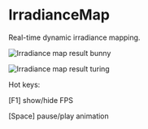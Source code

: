# IrradianceMap
Real-time dynamic irradiance mapping.

![Irradiance map result bunny](https://github.com/StarsX/IrradianceMap/blob/master/Doc/Images/IrradianceMap_bunny.png "Bunny")

![Irradiance map result turing](https://github.com/StarsX/IrradianceMap/blob/master/Doc/Images/IrradianceMap_TuringBowl.png "Turing bowl")

Hot keys:

[F1] show/hide FPS

[Space] pause/play animation
